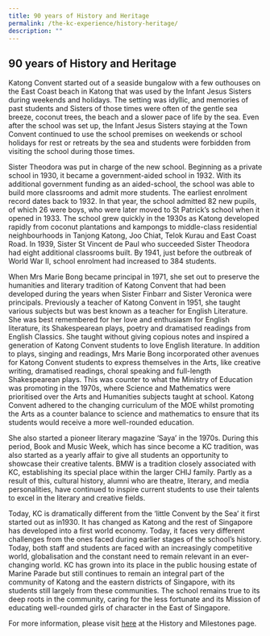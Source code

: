 ```yaml
---
title: 90 years of History and Heritage
permalink: /the-kc-experience/history-heritage/
description: ""
---
```

## 90 years of History and Heritage

Katong Convent started out of a seaside bungalow with a few outhouses on the East Coast beach in Katong that was used by the Infant Jesus Sisters during weekends and holidays. The setting was idyllic, and memories of past students and Sisters of those times were often of the gentle sea breeze, coconut trees, the beach and a slower pace of life by the sea. Even after the school was set up, the Infant Jesus Sisters staying at the Town Convent continued to use the school premises on weekends or school holidays for rest or retreats by the sea and students were forbidden from visiting the school during those times.

Sister Theodora was put in charge of the new school. Beginning as a private school in 1930, it became a government-aided school in 1932. With its additional government funding as an aided-school, the school was able to build more classrooms and admit more students. The earliest enrolment record dates back to 1932. In that year, the school admitted 82 new pupils, of which 26 were boys, who were later moved to St Patrick’s school when it opened in 1933. The school grew quickly in the 1930s as Katong developed rapidly from coconut plantations and kampongs to middle-class residential neighbourhoods in Tanjong Katong, Joo Chiat, Telok Kurau and East Coast Road. In 1939, Sister St Vincent de Paul who succeeded Sister Theodora had eight additional classrooms built. By 1941, just before the outbreak of World War II, school enrolment had increased to 384 students.

When Mrs Marie Bong became principal in 1971, she set out to preserve the humanities and literary tradition of Katong Convent that had been developed during the years when Sister Finbarr and Sister Veronica were principals. Previously a teacher of Katong Convent in 1951, she taught various subjects but was best known as a teacher for English Literature. She was best remembered for her love and enthusiasm for English literature, its Shakespearean plays, poetry and dramatised readings from English Classics. She taught without giving copious notes and inspired a generation of Katong Convent students to love English literature. In addition to plays, singing and readings, Mrs Marie Bong incorporated other avenues for Katong Convent students to express themselves in the Arts, like creative writing, dramatised readings, choral speaking and full-length Shakespearean plays. This was counter to what the Ministry of Education was promoting in the 1970s, where Science and Mathematics were prioritised over the Arts and Humanities subjects taught at school. Katong Convent adhered to the changing curriculum of the MOE whilst promoting the Arts as a counter balance to science and mathematics to ensure that its students would receive a more well-rounded education.

She also started a pioneer literary magazine ‘Saya’ in the 1970s. During this period, Book and Music Week, which has since become a KC tradition, was also started as a yearly affair to give all students an opportunity to showcase their creative talents. BMW is a tradition closely associated with KC, establishing its special place within the larger CHIJ family. Partly as a result of this, cultural history, alumni who are theatre, literary, and media personalities, have continued to inspire current students to use their talents to excel in the literary and creative fields.

Today, KC is dramatically different from the ‘little Convent by the Sea’ it first started out as in1930. It has changed as Katong and the rest of Singapore has developed into a first world economy. Today, it faces very different challenges from the ones faced during earlier stages of the school’s history. Today, both staff and students are faced with an increasingly competitive world, globalisation and the constant need to remain relevant in an ever-changing world. KC has grown into its place in the public housing estate of Marine Parade but still continues to remain an integral part of the community of Katong and the eastern districts of Singapore, with its students still largely from these communities. The school remains true to its deep roots in the community, caring for the less fortunate and its Mission of educating well-rounded girls of character in the East of Singapore.

For more information, please visit [here](/about-us/history-milestones/) at the History and Milestones page.